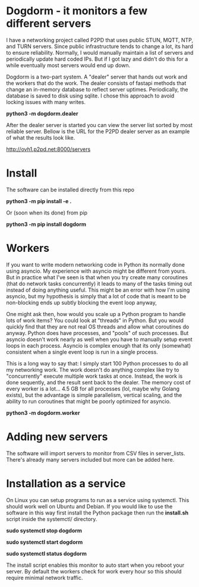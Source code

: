 # Dogdorm - it monitors a few different servers

I have a networking project called P2PD that uses public STUN, MQTT, NTP, and
TURN servers. Since public infrastructure tends to change a lot, its hard
to ensure reliability. Normally, I would manually maintain a list of servers
and periodically update hard coded IPs. But if I got lazy and didn't do this
for a while eventually most servers would end up down.

Dogdorm is a two-part system. A "dealer" server that hands out work and the
workers that do the work. The dealer consists of fastapi methods that change
an in-memory database to reflect server uptimes. Periodically, the database
is saved to disk using sqlite. I chose this approach to avoid locking issues
with many writes. 

**python3 -m dogdorm.dealer**

After the dealer server is started you can view the server list sorted by
most reliable server. Bellow is the URL for the P2PD dealer server as
an example of what the results look like.

http://ovh1.p2pd.net:8000/servers

# Install

The software can be installed directly from this repo

**python3 -m pip install -e .**

Or (soon when its done) from pip

**python3 -m pip install dogdorm**

# Workers

If you want to write modern networking code in Python its normally done using
asyncio. My experience with asyncio might be different from yours. But
in practice what I've seen is that when you try create many coroutines (that
do network tasks concurrently) it leads to many of the tasks timing out
instead of doing anything useful. This might be an error with how I'm using
asyncio, but my hypothesis is simply that a lot of code that is meant to
be non-blocking ends up subtly blocking the event loop anyway,

One might ask then, how would you scale up a Python program to handle lots
of work items? You could look at "threads" in Python. But you would quickly find
that they are not real OS threads and allow what coroutines do anyway.
Python does have processes, and "pools" of such processes. But asyncio
doesn't work nearly as well when you have to manually setup event loops in 
each process. Asyncio is complex enough that its only (somewhat)
consistent when a single event loop is run in a single process.

This is a long way to say that: I simply start 100 Python processes to do
all my networking work. The work doesn't do anything complex like try to
"concurrently" execute multiple work tasks at once. Instead, the work is done
sequently, and the result sent back to the dealer. The memory cost of every
worker is a lot... 4.5 GB for all processes (lol, maybe why Golang exists),
but the advantage is simple parallelism, vertical scaling, and the ability
to run coroutines that might be poorly optimized for asyncio.

**python3 -m dogdorm.worker**

# Adding new servers

The software will import servers to monitor from CSV files in server_lists.
There's already many servers included but more can be added here.

# Installation as a service

On Linux you can setup programs to run as a service using systemctl. This
should work well on Ubuntu and Debian. If you would like to use the software
in this way first install the Python package then run the **install.sh** script
inside the systemctl/ directory.

**sudo systemctl stop dogdorm**

**sudo systemctl start dogdorm**

**sudo systemctl status dogdorm**

The install script enables this monitor to auto start when you reboot your
server. By default the workers check for work every hour so this should
require minimal network traffic. 
